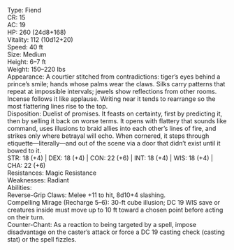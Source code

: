 Type: Fiend  
CR: 15  
AC: 19  
HP: 260 (24d8+168)  
Vitality: 112 (10d12+20)  
Speed: 40 ft  
Size: Medium  
Height: 6–7 ft  
Weight: 150–220 lbs  
Appearance: A courtier stitched from contradictions: tiger’s eyes behind a prince’s smile; hands whose palms wear the claws. Silks carry patterns that repeat at impossible intervals; jewels show reflections from other rooms. Incense follows it like applause. Writing near it tends to rearrange so the most flattering lines rise to the top.  
Disposition: Duelist of promises. It feasts on certainty, first by predicting it, then by selling it back on worse terms. It opens with flattery that sounds like command, uses illusions to braid allies into each other’s lines of fire, and strikes only where betrayal will echo. When cornered, it steps through etiquette—literally—and out of the scene via a door that didn’t exist until it bowed to it.  
STR: 18 (+4) | DEX: 18 (+4) | CON: 22 (+6) | INT: 18 (+4) | WIS: 18 (+4) | CHA: 22 (+6)  
Resistances: Magic Resistance  
Weaknesses: Radiant  
Abilities:  
Reverse-Grip Claws: Melee +11 to hit, 8d10+4 slashing.  
Compelling Mirage (Recharge 5–6): 30-ft cube illusion; DC 19 WIS save or creatures inside must move up to 10 ft toward a chosen point before acting on their turn.  
Counter-Chant: As a reaction to being targeted by a spell, impose disadvantage on the caster’s attack or force a DC 19 casting check (casting stat) or the spell fizzles.